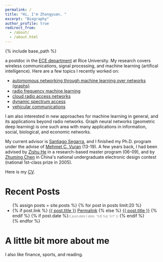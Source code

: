 ```yaml
---
permalink: /
title: "Hi, I'm Zhongyuan, "
excerpt: "Biography"
author_profile: true
redirect_from:
  - /about/
  - /about.html
---
```

{% include base_path %}

a postdoc in the [ECE department](https://eceweb.rice.edu/) at Rice University. My research covers wireless communications, signal processing, and machine learning (artifical intelligence). Here are a few topics I recently worked on: 
- [automomous networking through machine learning over networks (graphs)](https://arxiv.org/abs/2109.05536)
- [radio frequency machine learning](/publications/2018-10-23-Deep-Waveform.html)
- [cloud radio access networks](/publications/2020-10-23-CoSeC-RAN.html)
- [dynamic spectrum access](/publications/2019-02-01-CogTV.html)
- [vehicular communications](/publications/2018-09-01-Vehicle-to-Barrier.html)

I am also interested in new approaches for machine learning in general, and its applications beyond radio networks. Graph neural networks (geometric deep learning) is one such area with many applications in information, social, biological, and economic networks.

My current advisor is [Santiago Segarra](http://segarra.rice.edu/), and I finished my Ph.D. program under the advise of [Mehmet C. Vuran](http://cse.unl.edu/~mcvuran/) (13-19). A few years back, I had been advised by [Zishu He](https://ieeexplore.ieee.org/author/37086032055) in a research-based master program (06-09), and by [Zhuming Chen](https://ieeexplore.ieee.org/author/37291477800) in China's national undergraduate electronic design contest (national 1st-class prize in 2005).


Here is my [CV]({{site.baseurl}}/files/zhongyuanzhao-cv.pdf).

Recent Posts
======

<ul>
{% assign posts = site.posts %}
{% for post in posts limit:20  %}
    <li>      
	<span class="archive__item-title" itemprop="headline">
      {% if post.link %}
        <a href="{{ post.link }}">{{ post.title }}</a> <a href="{{ base_path }}{{ post.url }}" rel="permalink"><i class="fa fa-link" aria-hidden="true" title="permalink"></i><span class="sr-only">Permalink</span></a>
      {% else %}
        <a href="{{ base_path }}{{ post.url }}" rel="permalink">{{ post.title }}</a>
      {% endif %}
    </span>
    {% if post.date %}<i style="color: gray;font-size: 0.7em;">{{ post.date | date: '%B %d, %Y' }}</i> {% endif %}
    </li>
{% endfor %}
</ul>

A little bit more about me
======

I also like finance, sports, and reading.